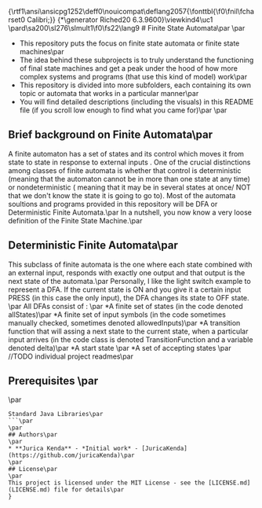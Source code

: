 {\rtf1\ansi\ansicpg1252\deff0\nouicompat\deflang2057{\fonttbl{\f0\fnil\fcharset0 Calibri;}}
{\*\generator Riched20 6.3.9600}\viewkind4\uc1 
\pard\sa200\sl276\slmult1\f0\fs22\lang9 # Finite State Automata\par
\par
* This repository puts the focus on finite state automata or finite state machines\par
* The idea behind these subprojects is to truly understand the functioning of final state machines and get a peak under the hood of how more complex systems and programs (that use this kind of model) work\par
* This repository is divided into more subfolders, each containing its own topic or automata that works in a particular manner\par
* You will find detailed descriptions (including the visuals) in this README file (if you scroll low enough to find what you came for)\par
![]()\par
## Brief background on Finite Automata\par
A finite automaton has a set of states and its control which moves it from state to state in response to external inputs .  One of the crucial distinctions among classes of finite automata is whether that control is deterministic (meaning that the automaton cannot be in more than one state at any time)  or  nondeterministic ( meaning that it may be in several states at once/ NOT that we don't know the state it is going to go to). Most of the automata soultions and programs provided in this repository will be DFA or Deterministic Finite Automata.\par
In a nutshell, you now know a very loose definition of the Finite State Machine.\par
## Deterministic Finite Automata\par
This subclass of finite automata is the one where each state combined with an external input, responds with exactly one output and that output is the next state of the automata.\par
Personally, I like the light switch example to represent a DFA. If the current state is ON and you give it a certain input PRESS (in this case the only input), the DFA changes its state to OFF state. \par
All DFAs consist of :  \par
*A finite set of states (in the code denoted allStates)\par
*A finite set of input symbols (in the code sometimes manually checked, sometimes denoted allowedInputs)\par
*A transition function that will assing a next state to the current state, when a particular input arrives (in the code class is denoted TransitionFunction and a variable denoted delta)\par
*A start state \par
*A set of accepting states \par
//TODO individual project readmes\par
## Prerequisites \par
\par
```\par
Standard Java Libraries\par
```\par
\par
## Authors\par
\par
* **Jurica Kenda** - *Initial work* - [JuricaKenda](https://github.com/juricaKenda)\par
\par
## License\par
\par
This project is licensed under the MIT License - see the [LICENSE.md](LICENSE.md) file for details\par
}
 